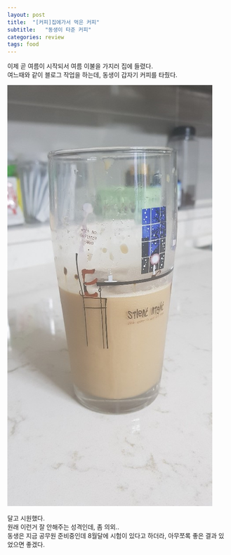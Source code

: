 ```yaml
---
layout: post
title:  "[커피]집에가서 먹은 커피"
subtitle:   "동생이 타준 커피"
categories: review
tags: food
---
```


이제 곧 여름이 시작되서 여름 이불을 가지러 집에 들렸다.  
여느때와 같이 블로그 작업을 하는데, 동생이 갑자기 커피를 타줬다.

![](/assets/img/posts/2019-07-13-19-47-44.png)

달고 시원했다.  
원래 이런거 잘 안해주는 성격인데, 좀 의외..  
동생은 지금 공무원 준비중인데 8월달에 시험이 있다고 하더라, 아무쪼록 좋은 결과 있었으면 좋겠다.